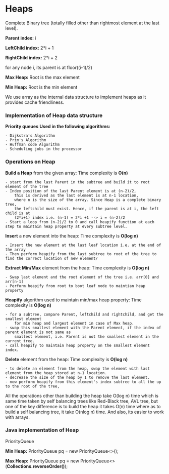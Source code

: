 # Heaps 

Complete Binary tree (totally filled other than rightmost element at the last level). 

**Parent index:** i

**LeftChild index:** 2*i + 1

**RightChild index:** 2*i + 2

for any node i, its parent is at floor((i-1)/2)


**Max Heap:** Root is the max element

**Min Heap:** Root is the min element

We use array as the internal data structure to implement heaps as it provides cache friendliness. 

### Implementation of Heap data structure

**Priority queues**
**Used in the following algorithms:**
    
    - Dijkstra's Algorithm
    - Prim's Algorithm
    - Huffman code Algorithm
    - Scheduling jobs in the processor

### Operations on Heap 

**Build a Heap** from the given array: Time complexity is **O(n)** 

    - start from the last Parent in the subtree and build it to root element of the tree
    - Index position of the last Parent element is at (n-2)/2, 
        this is derived as the last element is at n-1 location, 
        where n is the size of the array. Since Heap is a complete binary tree, 
        the leftchild must exist. Hence, if the parent is at i, the left child is at 
        (2*i+1) index i.e. (n-1) = 2*i +1 --> i = (n-2)/2
    - Start a loop from (n-2)/2 to 0 and call heapify function at each step to maintain heap property at every subtree level.
    

**Insert** a new element into the heap: Time complexity is **O(log n)**

    - Insert the new element at the last leaf location i.e. at the end of the array 
    - Then perform heapify from the last subtree to root of the tree to find the correct location of new element/

**Extract Min/Max** element from the heap: Time complexity is **O(log n)**

    - Swap last element and the root element of the tree i.e. arr[0] and arr[n-1]
    - Perform heapify from root to boot leaf node to maintian heap property 

**Heapify** algorithm used to maintain min/max heap property: Time complexity is **O(log n)**

    - for a subtree, compare Parent, leftchild and rightchild, and get the smallest element 
        for min heap and largest element in case of Max heap. 
    - swap this smallest element with the Parent element, if the index of parent element is not same as 
        smallest element, i.e. Parent is not the smallest element in the current tree. 
    - call heapify to maintain heap property on the smallest element index. 

**Delete** element from the heap: Time complexity is **O(log n)**

    - to delete an element from the heap, swap the element with last element from the heap stored at n-1 location.
    - decrease the size of the heap by 1 to remove the last element. 
    - now perform heapify from this element's index subtree to all the up to the root of the tree, 



All the operations other than building the heap take O(log n) time which is same time taken by self balancing trees like 
Red-Black tree, AVL tree, but one of the key difference is to build the heap it takes O(n) time 
where as to build a self balancing tree, it take O(nlog n) time. And also, its easier to work with arrays.

### Java implementation of Heap

PriorityQueue<T> 

**Min Heap:** PriorityQueue<T> pq = new PriorityQueue<>(); 

**Max Heap:** PriorityQueue<Integer> pq = new PriorityQueue<>(**Collections.reverseOrder()**);